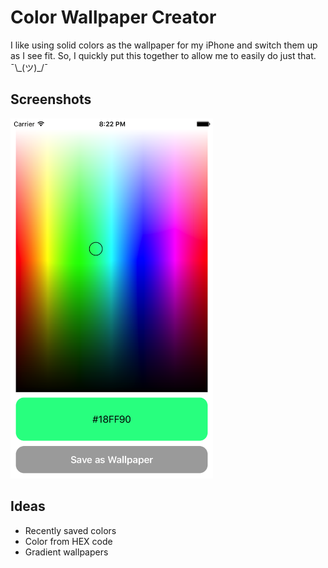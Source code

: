 # Color Wallpaper Creator

I like using solid colors as the wallpaper for my iPhone and switch them up as I see fit. So, I quickly put this together to allow me to easily do just that. ¯\\\_(ツ)_/¯

## Screenshots
<img src="/Screenshots/1.png" width="324px" height="576px" />

## Ideas
* Recently saved colors
* Color from HEX code
* Gradient wallpapers
